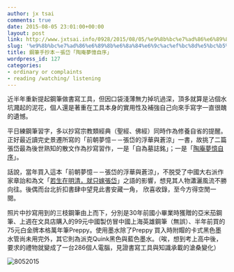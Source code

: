 ```yaml
---
author: jx tsai
comments: true
date: 2015-08-05 23:01:00+00:00
layout: post
link: http://www.jxtsai.info/0928/2015/08/05/%e9%8b%bc%e7%ad%86%e6%89%8b%e6%8a%84%e6%9c%ac%ef%bc%8d%e5%bc%b5%e5%b2%b1%e3%80%8c%e9%99%b6%e5%ba%b5%e5%a4%a2%e6%86%b6%e8%87%aa%e5%ba%8f%e3%80%8d/
slug: '%e9%8b%bc%e7%ad%86%e6%89%8b%e6%8a%84%e6%9c%ac%ef%bc%8d%e5%bc%b5%e5%b2%b1%e3%80%8c%e9%99%b6%e5%ba%b5%e5%a4%a2%e6%86%b6%e8%87%aa%e5%ba%8f%e3%80%8d'
title: 鋼筆手抄本－張岱「陶庵夢憶自序」
wordpress_id: 127
categories:
- ordinary or complaints
- reading /watching/ listening
---
```


近半年重新提起鋼筆做書寫工具，但因口袋淺薄無力掉坑過深，頂多就算是沾個水坑濺起的泥花，個人還是著重在工具本身的實用性及補強自己向來手寫字一直很醜的遺憾。  
  
平日練鋼筆習字，多以抄寫宗教類經典（聖經、佛經）同時作為修養自省的提醒。正好最近讀完史景遷所寫的「前朝夢憶－－張岱的浮華與蒼涼」一書，故挑了二篇張岱最為後世熟知的散文作為抄寫習作，一是「自為墓誌銘」；一是「[陶庵夢憶自序](http://www.tonyhuang39.com/page/cc487.html)」。  
  
話說，當年買入這本「前朝夢憶－－張岱的浮華與蒼涼」，不脱受了中國大右派作家章詒和為文「[若生在明清，就只嫁張岱](http://www.aisixiang.com/data/33708.html)」之語的影響，想見其人物瀟灑風流不勝向往。後偶而台北折扣書肆中望見此書安藏一角， 欣喜收錄，至今方得空閒一閱。  
  
照片中抄寫用到的三枝鋼筆由上而下，分別是30年前國小畢業時獲贈的亞米茄鋼筆、上週在文具店購入的99元中國製仿冒中國上海英雄鋼筆（無誤）、半年前買的75元白金牌本格萬年筆Preppy。使用墨水除了Preppy 買入時附賵的卡式黑色墨水管尚未用完外，其它則為派克Quink黑色與藍色墨水。（唉，想到考上高中後，要求的禮物就變成了一台286個人電腦，見證書寫工具與知識承載的滄桑變化）  
  
![8052015](https://1.bp.blogspot.com/-XSOfKqFSv0s/V3w86qWrWmI/AAAAAAAAKK8/75Mh4RN9Qm0JZZsOCDH-kkDNg0d1oTzOwCLcB/s1600/8052015-1024x768.jpg)  

